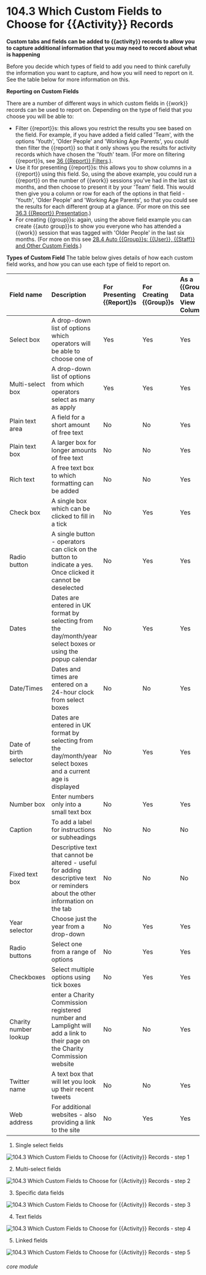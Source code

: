 # 104.3 Which Custom Fields to Choose for {{Activity}} Records

**Custom tabs and fields can be added to {{activity}} records to allow you to capture additional information that you may need to record about what is happening**

Before you decide which types of field to add you need to think carefully the information you want to capture, and how you will need to report on it. See the table below for more information on this.

**Reporting on Custom Fields**

There are a number of different ways in which custom fields in {{work}} records can be used to report on. Depending on the type of field that you choose you will be able to:

- Filter {{report}}s: this allows you restrict the results you see based on the field. For example, if you have added a field called 'Team', with the options 'Youth', 'Older People' and 'Working Age Parents', you could then filter the {{report}} so that it only shows you the results for activity records which have chosen the 'Youth' team. (For more on filtering {{report}}s, see [36 {{Report}} Filters](/help/index/p/36).).
- Use it for presenting {{report}}s: this allows you to show columns in a {{report}} using this field. So, using the above example, you could run a {{report}} on the number of {{work}} sessions you've had in the last six months, and then choose to present it by your 'Team' field. This would then give you a column or row for each of the options in that field - 'Youth', 'Older People' and 'Working Age Parents', so that you could see the results for each different group at a glance. (For more on this see [36.3 {{Report}} Presentation](/help/index/36.3).)
- For creating {{group}}s: again, using the above field example you can create {{auto group}}s to show you everyone who has attended a {{work}} session that was tagged with 'Older People' in the last six months. (For more on this see [28.4 Auto {{Group}}s: {{User}}, {{Staff}} and Other Custom Fields](/help/index/p/28.4).)

**Types of Custom Field**
The table below gives details of how each custom field works, and how you can use each type of field to report on. 

| Field name | Description | For Presenting {{Report}}s | For Creating {{Group}}s | As a {{Group}} Data View Column | 
| :--------- | :---------- | :--------------------- | :---------------------- | :------------------------------ | 
| Select box | A drop-down list of options which operators will be able to choose one of | Yes | Yes | Yes |
| Multi-select box | A drop-down list of options from which operators select as many as apply | Yes | Yes | Yes | 
| Plain text area | A field for a short amount of free text | No | No | Yes | 
| Plain text box | A larger box for longer amounts of free text | No | No | Yes | 
| Rich text | A free text box to which formatting can be added | No | No |Yes |
| Check box | A single box which can be clicked to fill in a tick | No | Yes | Yes | 
| Radio button | A single button - operators can click on the button to indicate a yes. Once clicked it cannot be deselected | No | Yes | Yes | 
| Dates | Dates are entered in UK format by selecting from the day/month/year select boxes or using the popup calendar | No | Yes | Yes |
| Date/Times | Dates and times are entered on a 24-hour clock from select boxes | No | No | Yes | 
|Date of birth selector | Dates are entered in UK format by selecting from the day/month/year select boxes and a current age is displayed | No | Yes | Yes | 
| Number box | Enter numbers only into a small text box | No | Yes | Yes | 
| Caption | To add a label for instructions or subheadings | No | No | No | 
| Fixed text box | Descriptive text that cannot be altered - useful for adding descriptive text or reminders about the other information on the tab | No | No | No |
| Year selector | Choose just the year from a drop-down | No | Yes | Yes |
| Radio buttons | Select one from a range of options | No | Yes | Yes |
| Checkboxes | Select multiple options using tick boxes | No | Yes | Yes | 
| Charity number lookup | enter a Charity Commission registered number and Lamplight will add a link to their page on the Charity Commission website | No | No | Yes | 
| Twitter name | A text box that will let you look up their recent tweets | No | No | Yes | 
| Web address | For additional websites - also providing a link to the site | No | Yes | Yes | 


1. Single select fields

![104.3 Which Custom Fields to Choose for {{Activity}} Records - step 1](104.3_Which_Custom_Fields_to_Choose_for_Activity_Records_im_1.png)

2. Multi-select fields

![104.3 Which Custom Fields to Choose for {{Activity}} Records - step 2](104.3_Which_Custom_Fields_to_Choose_for_Activity_Records_im_2.png)

3. Specific data fields

![104.3 Which Custom Fields to Choose for {{Activity}} Records - step 3](104.3_Which_Custom_Fields_to_Choose_for_Activity_Records_im_3.png)

4. Text fields

![104.3 Which Custom Fields to Choose for {{Activity}} Records - step 4](104.3_Which_Custom_Fields_to_Choose_for_Activity_Records_im_4.png)

5. Linked fields

![104.3 Which Custom Fields to Choose for {{Activity}} Records - step 5](104.3_Which_Custom_Fields_to_Choose_for_Activity_Records_im_5.png)



###### core module
